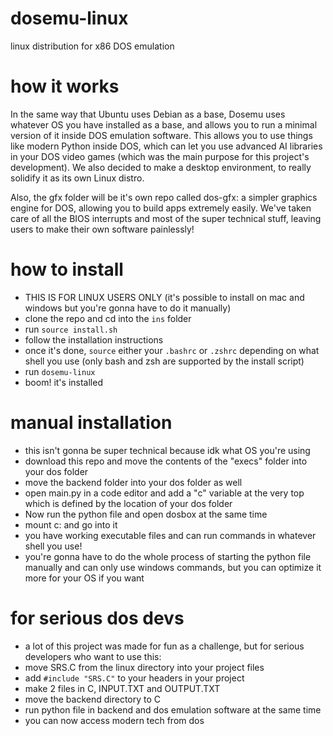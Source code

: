 # dosemu-linux
linux distribution for x86 DOS emulation
# how it works
In the same way that Ubuntu uses Debian as a base, Dosemu uses whatever OS you have installed as a base, and allows you to run a minimal version of it inside DOS emulation software. This allows you to use things like modern Python inside DOS, which can let you use advanced AI libraries in your DOS video games (which was the main purpose for this project's development). We also decided to make a desktop environment, to really solidify it as its own Linux distro.

Also, the gfx folder will be it's own repo called dos-gfx: a simpler graphics engine for DOS, allowing you to build apps extremely easily. We've taken care of all the BIOS interrupts and most of the super technical stuff, leaving users to make their own software painlessly!
# how to install
- THIS IS FOR LINUX USERS ONLY (it's possible to install on mac and windows but you're gonna have to do it manually)
- clone the repo and cd into the ```ins``` folder
- run ```source install.sh```
- follow the installation instructions
- once it's done, ```source``` either your ```.bashrc``` or ```.zshrc``` depending on what shell you use (only bash and zsh are supported by the install script)
- run ```dosemu-linux```
- boom! it's installed
# manual installation
- this isn't gonna be super technical because idk what OS you're using
- download this repo and move the contents of the "execs" folder into your dos folder
- move the backend folder into your dos folder as well
- open main.py in a code editor and add a "c" variable at the very top which is defined by the location of your dos folder
- Now run the python file and open dosbox at the same time
- mount c: and go into it
- you have working executable files and can run commands in whatever shell you use!
- you're gonna have to do the whole process of starting the python file manually and can only use windows commands, but you can optimize it more for your OS if you want
# for serious dos devs
- a lot of this project was made for fun as a challenge, but for serious developers who want to use this:
- move SRS.C from the linux directory into your project files
- add ```#include "SRS.C"``` to your headers in your project
- make 2 files in C, INPUT.TXT and OUTPUT.TXT
- move the backend directory to C
- run python file in backend and dos emulation software at the same time
- you can now access modern tech from dos
